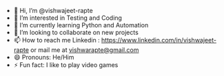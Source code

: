 - 👋 Hi, I’m @vishwajeet-rapte
- 👀 I’m interested in Testing and Coding
- 🌱 I’m currently learning Python and Automation
- 💞️ I’m looking to collaborate on new projects
- 📫 How to reach me Linkedin : https://www.linkedin.com/in/vishwajeet-rapte or mail me at vishwarapte@gmail.com
- 😄 Pronouns: He/Him
- ⚡ Fun fact: I like to play video games

<!---
vishwajeet-rapte/vishwajeet-rapte is a ✨ special ✨ repository because its `README.md` (this file) appears on your GitHub profile.
You can click the Preview link to take a look at your changes.
--->
